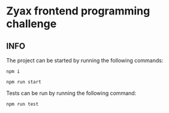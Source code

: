 # Zyax frontend programming challenge

## INFO

The project can be started by running the following commands:

`npm i`

`npm run start`

Tests can be run by running the following command:

`npm run test`

